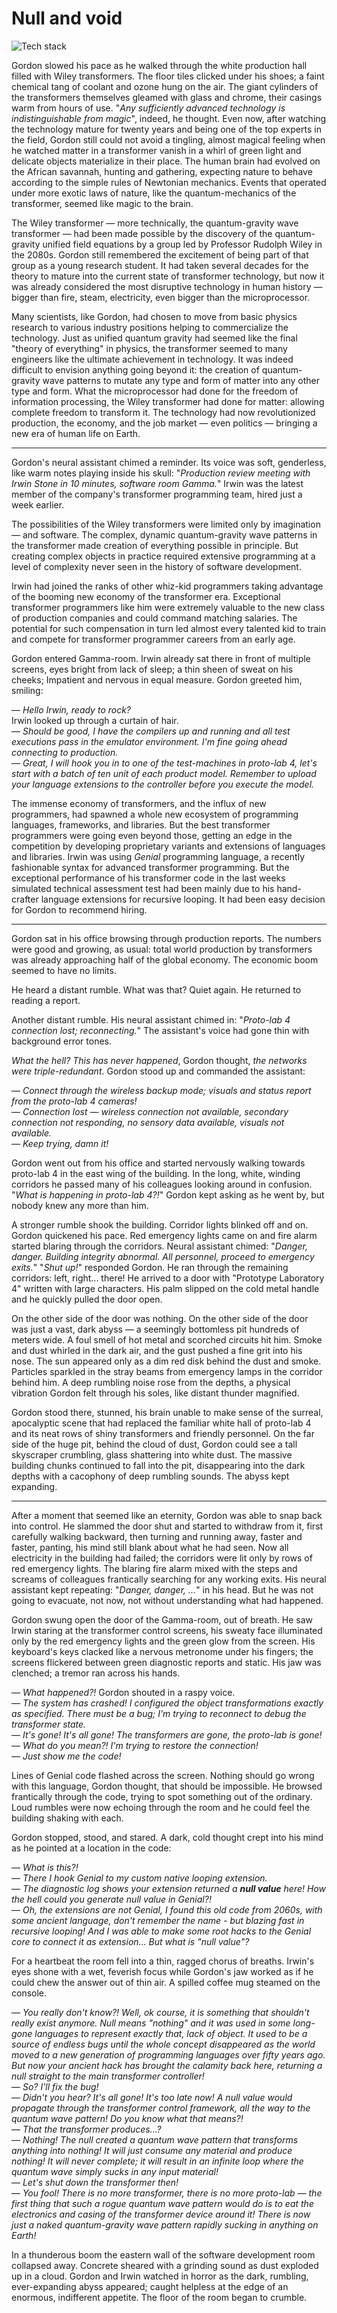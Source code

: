 # Null and void

![Tech stack](dark-pit.jpg)

Gordon slowed his pace as he walked through the white production hall filled with Wiley transformers. The floor tiles clicked under his shoes; a faint chemical tang of coolant and ozone hung on the air. The giant cylinders of the transformers themselves gleamed with glass and chrome, their casings warm from hours of use. "*Any sufficiently advanced technology is indistinguishable from magic*", indeed, he thought. Even now, after watching the technology mature for twenty years and being one of the top experts in the field, Gordon still could not avoid a tingling, almost magical feeling when he watched matter in a transformer vanish in a whirl of green light and delicate objects materialize in their place. The human brain had evolved on the African savannah, hunting and gathering, expecting nature to behave according to the simple rules of Newtonian mechanics. Events that operated under more exotic laws of nature, like the quantum-mechanics of the transformer, seemed like magic to the brain.

The Wiley transformer — more technically, the quantum-gravity wave transformer — had been made possible by the discovery of the quantum-gravity unified field equations by a group led by Professor Rudolph Wiley in the 2080s. Gordon still remembered the excitement of being part of that group as a young research student. It had taken several decades for the theory to mature into the current state of transformer technology, but now it was already considered the most disruptive technology in human history — bigger than fire, steam, electricity, even bigger than the microprocessor.

Many scientists, like Gordon, had chosen to move from basic physics research to various industry positions helping to commercialize the technology. Just as unified quantum gravity had seemed like the final "theory of everything" in physics, the transformer seemed to many engineers like the ultimate achievement in technology. It was indeed difficult to envision anything going beyond it: the creation of quantum-gravity wave patterns to mutate any type and form of matter into any other type and form. What the microprocessor had done for the freedom of information processing, the Wiley transformer had done for matter: allowing complete freedom to transform it. The technology had now revolutionized production, the economy, and the job market — even politics — bringing a new era of human life on Earth.

***

Gordon's neural assistant chimed a reminder. Its voice was soft, genderless, like warm notes playing inside his skull: "*Production review meeting with Irwin Stone in 10 minutes, software room Gamma.*" Irwin was the latest member of the company's transformer programming team, hired just a week earlier.

The possibilities of the Wiley transformers were limited only by imagination — and software. The complex, dynamic quantum-gravity wave patterns in the transformer made creation of everything possible in principle. But creating complex objects in practice required extensive programming at a level of complexity never seen in the history of software development.

Irwin had joined the ranks of other whiz-kid programmers taking advantage of the booming new economy of the transformer era. Exceptional transformer programmers like him were extremely valuable to the new class of production companies and could command matching salaries. The potential for such compensation in turn led almost every talented kid to train and compete for transformer programmer careers from an early age.

Gordon entered Gamma-room. Irwin already sat there in front of multiple screens, eyes bright from lack of sleep; a thin sheen of sweat on his cheeks; Impatient and nervous in equal measure. Gordon greeted him, smiling:

— *Hello Irwin, ready to rock?*  
Irwin looked up through a curtain of hair.  
— *Should be good, I have the compilers up and running and all test executions pass in the emulator environment. I'm fine going ahead connecting to production.*  
— *Great, I will hook you in to one of the test-machines in proto-lab 4, let's start with a batch of ten unit of each product model. Remember to upload your language extensions to the controller before you execute the model.*

The immense economy of transformers, and the influx of new programmers, had spawned a whole new ecosystem of programming languages, frameworks, and libraries. But the best transformer programmers were going even beyond those, getting an edge in the competition by developing proprietary variants and extensions of languages and libraries. Irwin was using *Genial* programming language, a recently fashionable syntax for advanced transformer programming. But the exceptional performance of his transformer code in the last weeks simulated technical assessment test had been mainly due to his hand-crafter language extensions for recursive looping. It had been easy decision for Gordon to recommend hiring.

***

Gordon sat in his office browsing through production reports. The numbers were good and growing, as usual: total world production by transformers was already approaching half of the global economy. The economic boom seemed to have no limits.

He heard a distant rumble. What was that? Quiet again. He returned to reading a report.

Another distant rumble. His neural assistant chimed in: "*Proto-lab 4 connection lost; reconnecting.*" The assistant's voice had gone thin with background error tones.

*What the hell? This has never happened*, Gordon thought, *the networks were triple-redundant*. Gordon stood up and commanded the assistant:

— *Connect through the wireless backup mode; visuals and status report from the proto-lab 4 cameras!*  
— *Connection lost — wireless connection not available, secondary connection not responding, no sensory data available, visuals not available.*  
— *Keep trying, damn it!*

Gordon went out from his office and started nervously walking towards proto-lab 4 in the east wing of the building. In the long, white, winding corridors he passed many of his colleagues looking around in confusion. "*What is happening in proto-lab 4?!*" Gordon kept asking as he went by, but nobody knew any more than him.

A stronger rumble shook the building. Corridor lights blinked off and on. Gordon quickened his pace. Red emergency lights came on and fire alarm started blaring through the corridors. Neural assistant chimed: "*Danger, danger. Building integrity abnormal. All personnel, proceed to emergency exits.*"
"*Shut up!*" responded Gordon. He ran through the remaining corridors: left, right... there! He arrived to a door with "Prototype Laboratory 4" written with large characters. His palm slipped on the cold metal handle and he quickly pulled the door open.

On the other side of the door was nothing. On the other side of the door was just a vast, dark abyss — a seemingly bottomless pit hundreds of meters wide. A foul smell of hot metal and scorched circuits hit him. Smoke and dust whirled in the dark air, and the gust pushed a fine grit into his nose. The sun appeared only as a dim red disk behind the dust and smoke. Particles sparkled in the stray beams from emergency lamps in the corridor behind him. A deep rumbling noise rose from the depths, a physical vibration Gordon felt through his soles, like distant thunder magnified.

Gordon stood there, stunned, his brain unable to make sense of the surreal, apocalyptic scene that had replaced the familiar white hall of proto-lab 4 and its neat rows of shiny transformers and friendly personnel. On the far side of the huge pit, behind the cloud of dust, Gordon could see a tall skyscraper crumbling, glass shattering into white dust. The massive building chunks continued to fall into the pit, disappearing into the dark depths with a cacophony of deep rumbling sounds. The abyss kept expanding.

***

After a moment that seemed like an eternity, Gordon was able to snap back into control. He slammed the door shut and started to withdraw from it, first carefully walking backward, then turning and running away, faster and faster, panting, his mind still blank about what he had seen. Now all electricity in the building had failed; the corridors were lit only by rows of red emergency lights. The blaring fire alarm mixed with the steps and screams of colleagues frantically searching for any working exits. His neural assistant kept repeating: "*Danger, danger, ...*" in his head. But he was not going to evacuate, not now, not without understanding what had happened.

Gordon swung open the door of the Gamma-room, out of breath. He saw Irwin staring at the transformer control screens, his sweaty face illuminated only by the red emergency lights and the green glow from the screen. His keyboard's keys clacked like a nervous metronome under his fingers; the screens flickered between green diagnostic reports and static. His jaw was clenched; a tremor ran across his hands.

— *What happened?!* Gordon shouted in a raspy voice.  
— *The system has crashed! I configured the object transformations exactly as specified. There must be a bug; I'm trying to reconnect to debug the transformer state.*  
— *It's gone! It's all gone! The transformers are gone, the proto-lab is gone!*  
— *What do you mean?! I'm trying to restore the connection!*  
— *Just show me the code!*

Lines of Genial code flashed across the screen. Nothing should go wrong with this language, Gordon thought, that should be impossible. He browsed frantically through the code, trying to spot something out of the ordinary. Loud rumbles were now echoing through the room and he could feel the building shaking with each.

Gordon stopped, stood, and stared. A dark, cold thought crept into his mind as he pointed at a location in the code:

— *What is this?!*  
— *There I hook Genial to my custom native looping extension.*  
— *The diagnostic log shows your extension returned a **null value** here! How the hell could you generate null value in Genial?!*  
— *Oh, the extensions are not Genial, I found this old code from 2060s, with some ancient language, don't remember the name - but blazing fast in recursive looping! And I was able to make some root hacks to the Genial core to connect it as extension... But what is "null value"?*  

For a heartbeat the room fell into a thin, ragged chorus of breaths. Irwin's eyes shone with a wet, feverish focus while Gordon's jaw worked as if he could chew the answer out of thin air. A spilled coffee mug steamed on the console.

— *You really don't know?! Well, ok course, it is something that shouldn't really exist anymore. Null means "nothing" and it was used in some long-gone languages to represent exactly that, lack of object. It used to be a source of endless bugs until the whole concept disappeared as the world moved to a new generation of programming languages over fifty years ago. But now your ancient hack has brought the calamity back here, returning a null straight to the main transformer controller!*  
— *So? I'll fix the bug!*  
— *Didn't you hear? It's all gone! It's too late now! A null value would propagate through the transformer control framework, all the way to the quantum wave pattern! Do you know what that means?!*  
— *That the transformer produces...?*  
— *Nothing! The null created a quantum wave pattern that transforms anything into nothing! It will just consume any material and produce nothing! It will never complete; it will result in an infinite loop where the quantum wave simply sucks in any input material!*  
— *Let's shut down the transformer then!*  
— *You fool! There is no more transformer, there is no more proto-lab — the first thing that such a rogue quantum wave pattern would do is to eat the electronics and casing of the transformer device around it! There is now just a naked quantum-gravity wave pattern rapidly sucking in anything on Earth!*  

In a thunderous boom the eastern wall of the software development room collapsed away. Concrete sheared with a grinding sound as dust exploded up in a cloud. Gordon and Irwin watched in horror as the dark, rumbling, ever-expanding abyss appeared; caught helpless at the edge of an enormous, indifferent appetite. The floor of the room began to crumble.
